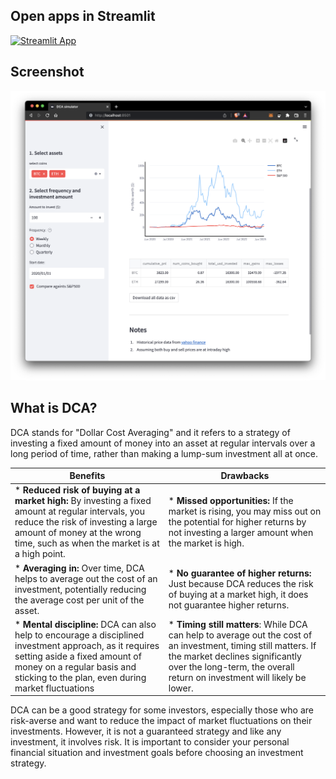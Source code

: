 Open apps in Streamlit
---
[![Streamlit App](https://static.streamlit.io/badges/streamlit_badge_black_white.svg)](https://dobeok-crypto-dca-app-app-4uppgz.streamlitapp.com/)

Screenshot
---
![screenshot](./data/app-preview.jpg)


What is DCA?
---
DCA stands for "Dollar Cost Averaging" and it refers to a strategy of investing a fixed amount of money into an asset at regular intervals over a long period of time, rather than making a lump-sum investment all at once.

| Benefits      | Drawbacks |
| ----------- | ----------- |
| * **Reduced risk of buying at a market high:** By investing a fixed amount at regular intervals, you reduce the risk of investing a large amount of money at the wrong time, such as when the market is at a high point. | * **Missed opportunities:** If the market is rising, you may miss out on the potential for higher returns by not investing a larger amount when the market is high.|
| * **Averaging in:** Over time, DCA helps to average out the cost of an investment, potentially reducing the average cost per unit of the asset.| * **No guarantee of higher returns:** Just because DCA reduces the risk of buying at a market high, it does not guarantee higher returns.|
| * **Mental discipline:** DCA can also help to encourage a disciplined investment approach, as it requires setting aside a fixed amount of money on a regular basis and sticking to the plan, even during market fluctuations | * **Timing still matters**: While DCA can help to average out the cost of an investment, timing still matters. If the market declines significantly over the long-term, the overall return on investment will likely be lower.|


DCA can be a good strategy for some investors, especially those who are risk-averse and want to reduce the impact of market fluctuations on their investments. However, it is not a guaranteed strategy and like any investment, it involves risk. It is important to consider your personal financial situation and investment goals before choosing an investment strategy.



